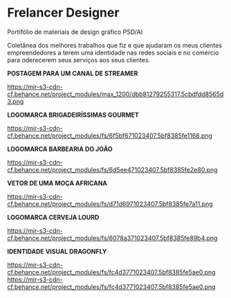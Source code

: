 # Frelancer Designer
Portifólio de materiais de design gráfico PSD/AI

Coletânea dos melhores trabalhos que fiz e que ajudaram os meus clientes empreendedores a terem uma identidade nas redes sociais e no comércio para oderecerem seus serviços aos seus clientes.

**POSTAGEM PARA UM CANAL DE STREAMER**

<https://mir-s3-cdn-cf.behance.net/project_modules/max_1200/dbb81279255317.5cbdfdd8565d3.png>

**LOGOMARCA BRIGADEIRÍSSIMAS GOURMET**

<https://mir-s3-cdn-cf.behance.net/project_modules/fs/6f5bf671023407.5bf8385fe1168.png>

**LOGOMARCA BARBEARIA DO JOÃO**

<https://mir-s3-cdn-cf.behance.net/project_modules/fs/6d5ee471023407.5bf8385fe2e80.png>

**VETOR DE UMA MOÇA AFRICANA**

<https://mir-s3-cdn-cf.behance.net/project_modules/fs/d71d6971023407.5bf8385fe7a11.png>

**LOGOMARCA CERVEJA LOURD**

<https://mir-s3-cdn-cf.behance.net/project_modules/fs/6078a371023407.5bf8385fe89b4.png>

**IDENTIDADE VISUAL DRAGONFLY**

<https://mir-s3-cdn-cf.behance.net/project_modules/fs/fc4d3771023407.5bf8385fe5ae0.png>
<https://mir-s3-cdn-cf.behance.net/project_modules/fs/fc4d3771023407.5bf8385fe5ae0.png>

